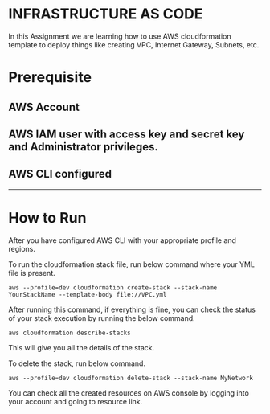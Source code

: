 # INFRASTRUCTURE AS CODE
In this Assignment we are learning how to use AWS cloudformation template to deploy things like creating VPC, Internet Gateway, Subnets, etc.

# Prerequisite
## AWS Account
## AWS IAM user with access key and secret key and Administrator privileges.
## AWS CLI configured


-----
# How to Run
After you have configured AWS CLI with your appropriate profile and regions.

To run the cloudformation stack file, run below command where your YML file is present.
````
aws --profile=dev cloudformation create-stack --stack-name YourStackName --template-body file://VPC.yml
````
After running this command, if everything is fine, you can check the status of your stack execution by running the below command.
````
aws cloudformation describe-stacks
````
This will give you all the details of the stack.

To delete the stack, run below command.
````
aws --profile=dev cloudformation delete-stack --stack-name MyNetwork 
````

You can check all the created resources on AWS console by logging into your account and going to resource link.



